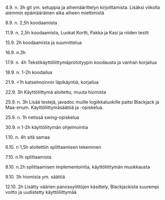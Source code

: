 4.9. n. 3h git ym. setuppia ja aihemäärittelyn kirjoittamista. Lisäksi viikolla aiemmin epämääräinen aika aiheen miettimistä

8.9. n. 2,5h koodaamista

11.9. n. 2,5h koodaamista, Luokat Kortti, Pakka ja Kasi ja niiden testit

15.9. 2h koodaamista ja suunnittelua

16.9. n.3h

17.9. n. 4h Tekstikäyttöliittymäprototyypin koodausta ja vanhan korjailua

18.9. n. 1-2h koodailua

21.9. <1h katselmoinnin läpikäyntiä, korjailua

22.9. 3h Käyttöliittymä aloitettu, muuta hiomista

25.9. n. 3h Lisää testejä, javadoc muille logiikkaluokille paitsi Blackjack ja Maa-enum. Käyttöliittymäsäätöä ja -opiskelua.

25.9. n. 1h netissä swing-opiskelua

30.9. n 1-2h käyttöliitymän ohjelmointia

1.10. n. 4h sitä samaa

6.10. n 1,5h aloitettiin splittaamisen tekeminen

7.10. n.1h splittaamista

8.10. n.2h splittaamisen implementointia, käyttöliittymän muokkausta

9.10. 3h hiomista ym. säätöä

12.10. 2h Lisätty väärien panossyöttöjen käsittely, Blackjackista suurempi voitto ja uudistetty käyttöliittymää
